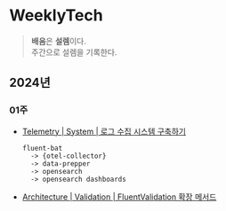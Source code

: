 # WeeklyTech
> **배움**은 **설렘**이다.  
> 주간으로 설렘을 기록한다.

## 2024년
### 01주
- [Telemetry | System | 로그 수집 시스템 구축하기](./2024/01/TelemetryLogSystem/)
  ```
  fluent-bat
    -> {otel-collector}
    -> data-prepper
    -> opensearch
    -> opensearch dashboards
  ```
- [Architecture | Validation | FluentValidation 확장 메서드](./2024/01/FluentValidationExtensionMethod/)

